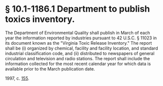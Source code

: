 # § 10.1-1186.1 Department to publish toxics inventory.

<p>The Department of Environmental Quality shall publish in March of each year the information reported by industries pursuant to 42 U.S.C. § 11023 in its document known as the "Virginia Toxic Release Inventory." The report shall be (i) organized by chemical, facility and facility location, and standard industrial classification code, and (ii) distributed to newspapers of general circulation and television and radio stations. The report shall include the information collected for the most recent calendar year for which data is available prior to the March publication date.</p><p>1997, c. <a href='http://lis.virginia.gov/cgi-bin/legp604.exe?971+ful+CHAP0155'>155</a>.</p>